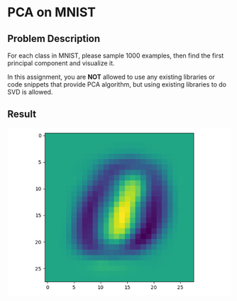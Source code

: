 # PCA on MNIST
## Problem Description
For each class in MNIST, please sample 1000 examples, then find the first principal component and visualize it.

In this assignment, you are **NOT** allowed to use any existing libraries or code snippets that provide PCA algorithm, but using existing libraries to do SVD is allowed.

## Result
![](./fig/PCA_feature.png)
